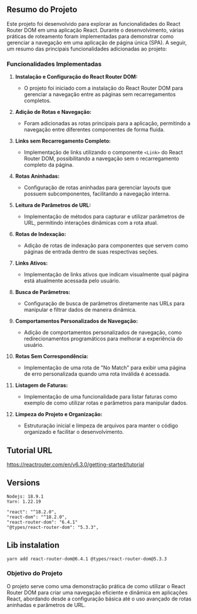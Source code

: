 ## Resumo do Projeto

Este projeto foi desenvolvido para explorar as funcionalidades do React Router DOM em uma aplicação React. Durante o desenvolvimento, várias práticas de roteamento foram implementadas para demonstrar como gerenciar a navegação em uma aplicação de página única (SPA). A seguir, um resumo das principais funcionalidades adicionadas ao projeto:

### Funcionalidades Implementadas

1. **Instalação e Configuração do React Router DOM:**
   - O projeto foi iniciado com a instalação do React Router DOM para gerenciar a navegação entre as páginas sem recarregamentos completos.

2. **Adição de Rotas e Navegação:**
   - Foram adicionadas as rotas principais para a aplicação, permitindo a navegação entre diferentes componentes de forma fluida.

3. **Links sem Recarregamento Completo:**
   - Implementação de links utilizando o componente `<Link>` do React Router DOM, possibilitando a navegação sem o recarregamento completo da página.

4. **Rotas Aninhadas:**
   - Configuração de rotas aninhadas para gerenciar layouts que possuem subcomponentes, facilitando a navegação interna.

5. **Leitura de Parâmetros de URL:**
   - Implementação de métodos para capturar e utilizar parâmetros de URL, permitindo interações dinâmicas com a rota atual.

6. **Rotas de Indexação:**
   - Adição de rotas de indexação para componentes que servem como páginas de entrada dentro de suas respectivas seções.

7. **Links Ativos:**
   - Implementação de links ativos que indicam visualmente qual página está atualmente acessada pelo usuário.

8. **Busca de Parâmetros:**
   - Configuração de busca de parâmetros diretamente nas URLs para manipular e filtrar dados de maneira dinâmica.

9. **Comportamentos Personalizados de Navegação:**
   - Adição de comportamentos personalizados de navegação, como redirecionamentos programáticos para melhorar a experiência do usuário.

10. **Rotas Sem Correspondência:**
    - Implementação de uma rota de "No Match" para exibir uma página de erro personalizada quando uma rota inválida é acessada.

11. **Listagem de Faturas:**
    - Implementação de uma funcionalidade para listar faturas como exemplo de como utilizar rotas e parâmetros para manipular dados.

12. **Limpeza do Projeto e Organização:**
    - Estruturação inicial e limpeza de arquivos para manter o código organizado e facilitar o desenvolvimento.

## Tutorial URL

https://reactrouter.com/en/v6.3.0/getting-started/tutorial
## Versions
```
Nodejs: 18.9.1
Yarn: 1.22.19
```
```
"react": "^18.2.0",
"react-dom": "^18.2.0",
"react-router-dom": "6.4.1"
"@types/react-router-dom": "5.3.3",
```
## Lib instalation
```
yarn add react-router-dom@6.4.1 @types/react-router-dom@5.3.3
```

### Objetivo do Projeto

O projeto serve como uma demonstração prática de como utilizar o React Router DOM para criar uma navegação eficiente e dinâmica em aplicações React, abordando desde a configuração básica até o uso avançado de rotas aninhadas e parâmetros de URL.
